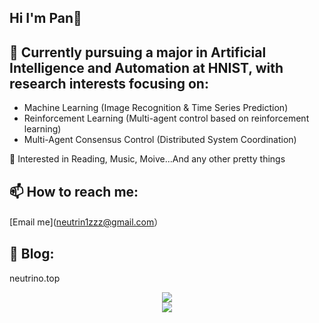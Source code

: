 ## Hi I'm Pan👋

## 🔭 Currently pursuing a major in Artificial Intelligence and Automation at HNIST, with research interests focusing on:
- Machine Learning (Image Recognition & Time Series Prediction)
- Reinforcement Learning (Multi-agent control based on reinforcement learning)
- Multi-Agent Consensus Control (Distributed System Coordination)

💫 Interested in Reading, Music, Moive...And any other pretty things
## 📫 How to reach me:
[Email me](neutrin1zzz@gmail.com）
## 💬 Blog:
neutrino.top

<div align="center">
<img src="https://github-readme-stats.vercel.app/api/wakatime?username=Neutrin1&theme=transparent&hide_border=true&layout=compact&langs_count=22" />
</div>

<div align="center">
<img align="center" src="https://skillicons.dev/icons?i=windows,linux,git,github,pytorch,c,cpp,py&theme=dark" />
  
<!--
**Neutrin1/Neutrin1** is a ✨ _special_ ✨ repository because its `README.md` (this file) appears on your GitHub profile.

![header](https://capsule-render.vercel.app/api?type=venom&color=auto&height=100&section=header&text=Wish%20u%20have%20a%20nice%20day&fontSize=30&theme=tokyonight)
